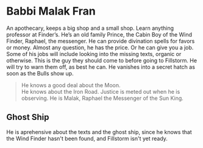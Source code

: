 # Babbi Malak Fran  
  
An apothecary, keeps a big shop and a small shop. Learn anything professor at Finder’s. He’s an old family Prince, the Cabin Boy of the Wind Finder, Raphael, the messenger. He can provide divination spells for favors or money. Almost any question, he has the price. Or he can give you a job. Some of his jobs will include looking into the missing texts, organic or otherwise. This is the guy they should come to before going to Fillstorm. He will try to warn them off, as best he can. He vanishes into a secret hatch as soon as the Bulls show up.  
> He knows a good deal about the Moon.  
> He knows about the Iron Road.
> Justice is meted out when he is observing.
> He is Malak, Raphael the Messenger of the Sun King.

## Ghost Ship

He is aprehensive about the texts and the ghost ship, since he knows that the Wind Finder hasn't been found, and Fillstorm isn't yet ready.
